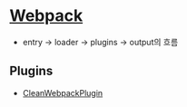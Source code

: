 # [Webpack](https://www.zerocho.com/category/Webpack/post/58aa916d745ca90018e5301d)
* entry -> loader -> plugins -> output의 흐름



## Plugins
* [CleanWebpackPlugin](https://studyingych.tistory.com/50)
